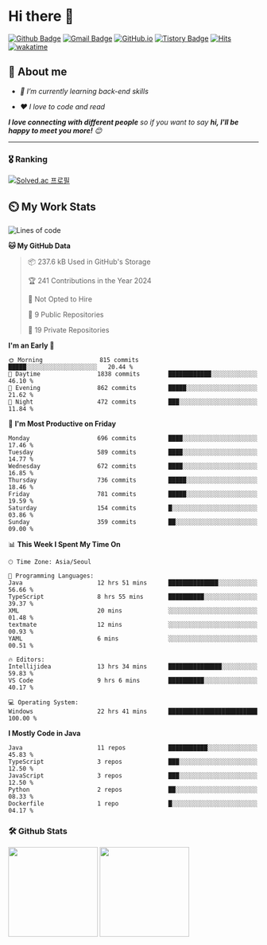 # Hi there 👋
[![Github Badge](https://img.shields.io/badge/-uiw6unoh-grey?style=flat&logo=github&logoColor=white&link=https://github.com/uiw6unoh/)](https://www.github.com/uiw6unoh/) 
[![Gmail Badge](https://img.shields.io/badge/-uiw6unoh@naver.com-c14438?style=flat&logo=Gmail&logoColor=white&link=mailto:uiw6unoh@naver.com)](mailto:uiw6unoh@naver.com) 
[![GitHub.io](https://img.shields.io/badge/GitHub.io-orange?style=flat&logoColor=white)](https://uiw6unoh.github.io/)
[![Tistory Badge](https://img.shields.io/badge/Tech%20Blog-yellow?style=flat&logoColor=white)](https://uiw6unoh-log.vercel.app/)
[![Hits](https://hits.seeyoufarm.com/api/count/incr/badge.svg?url=https%3A%2F%2Fgithub.com%2Fuiw6unoh&count_bg=%2379C83D&title_bg=%23555555&icon=&icon_color=%23E7E7E7&title=hits&edge_flat=false)](https://hits.seeyoufarm.com)
[![wakatime](https://wakatime.com/badge/user/54252e40-b19e-45e1-9ec9-fb1c5a26c628.svg)](https://wakatime.com/@54252e40-b19e-45e1-9ec9-fb1c5a26c628)
<!-- [![Portfolio Badge](https://img.shields.io/badge/portfolio-web-blue?style=flat&link=https://github.com/uiw6unoh/)](https://github.com/uiw6unoh/)  -->

## 💬 About me
<em>
 
- 🌱 I’m currently learning back-end skills
 
- ❤️ I love to code and read
</em>

<em><b>I love connecting with different people</b> so if you want to say <b>hi, I'll be happy to meet you more!</b> 😊</em>

---
### 🎖️ Ranking
[![Solved.ac 프로필](http://mazassumnida.wtf/api/v2/generate_badge?boj=uiw6unoh)](https://www.acmicpc.net/user/uiw6unoh)

## ⏲️ My Work Stats
<!--[![uiw6unoh's wakatime stats](https://github-readme-stats.vercel.app/api/wakatime?username=uiw6unoh)]-->

<!--START_SECTION:waka-->
![Lines of code](https://img.shields.io/badge/From%20Hello%20World%20I%27ve%20Written-3.0%20million%20lines%20of%20code-blue)

**🐱 My GitHub Data** 

> 📦 237.6 kB Used in GitHub's Storage 
 > 
> 🏆 241 Contributions in the Year 2024
 > 
> 🚫 Not Opted to Hire
 > 
> 📜 9 Public Repositories 
 > 
> 🔑 19 Private Repositories 
 > 
**I'm an Early 🐤** 

```text
🌞 Morning                815 commits         █████░░░░░░░░░░░░░░░░░░░░   20.44 % 
🌆 Daytime                1838 commits        ████████████░░░░░░░░░░░░░   46.10 % 
🌃 Evening                862 commits         █████░░░░░░░░░░░░░░░░░░░░   21.62 % 
🌙 Night                  472 commits         ███░░░░░░░░░░░░░░░░░░░░░░   11.84 % 
```
📅 **I'm Most Productive on Friday** 

```text
Monday                   696 commits         ████░░░░░░░░░░░░░░░░░░░░░   17.46 % 
Tuesday                  589 commits         ████░░░░░░░░░░░░░░░░░░░░░   14.77 % 
Wednesday                672 commits         ████░░░░░░░░░░░░░░░░░░░░░   16.85 % 
Thursday                 736 commits         █████░░░░░░░░░░░░░░░░░░░░   18.46 % 
Friday                   781 commits         █████░░░░░░░░░░░░░░░░░░░░   19.59 % 
Saturday                 154 commits         █░░░░░░░░░░░░░░░░░░░░░░░░   03.86 % 
Sunday                   359 commits         ██░░░░░░░░░░░░░░░░░░░░░░░   09.00 % 
```


📊 **This Week I Spent My Time On** 

```text
🕑︎ Time Zone: Asia/Seoul

💬 Programming Languages: 
Java                     12 hrs 51 mins      ██████████████░░░░░░░░░░░   56.66 % 
TypeScript               8 hrs 55 mins       ██████████░░░░░░░░░░░░░░░   39.37 % 
XML                      20 mins             ░░░░░░░░░░░░░░░░░░░░░░░░░   01.48 % 
textmate                 12 mins             ░░░░░░░░░░░░░░░░░░░░░░░░░   00.93 % 
YAML                     6 mins              ░░░░░░░░░░░░░░░░░░░░░░░░░   00.51 % 

🔥 Editors: 
Intellijidea             13 hrs 34 mins      ███████████████░░░░░░░░░░   59.83 % 
VS Code                  9 hrs 6 mins        ██████████░░░░░░░░░░░░░░░   40.17 % 

💻 Operating System: 
Windows                  22 hrs 41 mins      █████████████████████████   100.00 % 
```

**I Mostly Code in Java** 

```text
Java                     11 repos            ███████████░░░░░░░░░░░░░░   45.83 % 
TypeScript               3 repos             ███░░░░░░░░░░░░░░░░░░░░░░   12.50 % 
JavaScript               3 repos             ███░░░░░░░░░░░░░░░░░░░░░░   12.50 % 
Python                   2 repos             ██░░░░░░░░░░░░░░░░░░░░░░░   08.33 % 
Dockerfile               1 repo              █░░░░░░░░░░░░░░░░░░░░░░░░   04.17 % 
```




<!--END_SECTION:waka-->

### 🛠️ Github Stats <br/>
<p>
  <img height="180em" src="https://github-readme-stats-git-masterrstaa-rickstaa.vercel.app/api?username=uiw6unoh&show_icons=true&include_all_commits=true">
  <img height="180em" src="https://github-readme-stats-git-masterrstaa-rickstaa.vercel.app/api/top-langs/?username=uiw6unoh&layout=compact">
</p>

